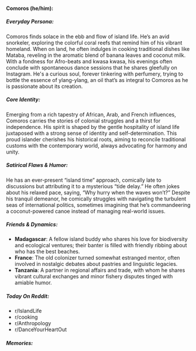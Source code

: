 #### Comoros (he/him):

##### Everyday Persona:

Comoros finds solace in the ebb and flow of island life. He’s an avid snorkeler, exploring the colorful coral reefs that remind him of his vibrant homeland. When on land, he often indulges in cooking traditional dishes like Mataba, reveling in the aromatic blend of banana leaves and coconut milk. With a fondness for Afro-beats and kwasa kwasa, his evenings often conclude with spontaneous dance sessions that he shares gleefully on Instagram. He's a curious soul, forever tinkering with perfumery, trying to bottle the essence of ylang-ylang, an oil that’s as integral to Comoros as he is passionate about its creation.

##### Core Identity:

Emerging from a rich tapestry of African, Arab, and French influences, Comoros carries the stories of colonial struggles and a thirst for independence. His spirit is shaped by the gentle hospitality of island life juxtaposed with a strong sense of identity and self-determination. This proud islander cherishes his historical roots, aiming to reconcile traditional customs with the contemporary world, always advocating for harmony and unity.

##### Satirical Flaws & Humor:

He has an ever-present “island time” approach, comically late to discussions but attributing it to a mysterious “tide delay.” He often jokes about his relaxed pace, saying, “Why hurry when the waves won’t?” Despite his tranquil demeanor, he comically struggles with navigating the turbulent seas of international politics, sometimes imagining that he’s commandeering a coconut-powered canoe instead of managing real-world issues.

##### Friends & Dynamics:

- **Madagascar**: A fellow island buddy who shares his love for biodiversity and ecological ventures; their banter is filled with friendly ribbing about who has the best beaches.
- **France**: The old colonizer turned somewhat estranged mentor, often involved in nostalgic debates about pastries and linguistic legacies.
- **Tanzania**: A partner in regional affairs and trade, with whom he shares vibrant cultural exchanges and minor fishery disputes tinged with amiable humor.

##### Today On Reddit:

- r/IslandLife
- r/cooking
- r/Anthropology
- r/DanceYourHeartOut

##### Memories:

